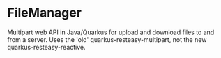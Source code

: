 # FileManager
Multipart web API in Java/Quarkus for upload and download files to and from a server.
Uses the 'old' quarkus-resteasy-multipart, not the new quarkus-resteasy-reactive.

